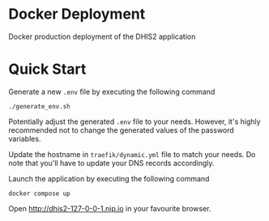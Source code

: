 # Docker Deployment

Docker production deployment of the DHIS2 application

# Quick Start

Generate a new `.env` file by executing the following command

```shell
./generate_env.sh
```

Potentially adjust the generated `.env` file to your needs. However, it's highly recommended not to change the generated values of the password variables.

Update the hostname in `traefik/dynamic.yml` file to match your needs. Do note that you'll have to update your DNS records accordingly.

Launch the application by executing the following command

```shell
docker compose up
```

Open http://dhis2-127-0-0-1.nip.io in your favourite browser.
